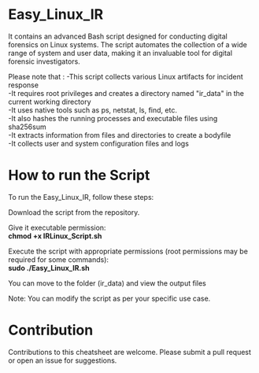 # Easy_Linux_IR

It contains an advanced Bash script designed for conducting digital forensics on Linux systems. The script automates the collection of a wide range of system and user data, making it an invaluable tool for digital forensic investigators.

Please note that : 
-This script collects various Linux artifacts for incident response</br>
-It requires root privileges and creates a directory named "ir_data" in the current working directory</br>
-It uses native tools such as ps, netstat, ls, find, etc.</br>
-It also hashes the running processes and executable files using sha256sum</br>
-It extracts information from files and directories to create a bodyfile</br>
-It collects user and system configuration files and logs</br>

# How to run the Script

To run the Easy_Linux_IR, follow these steps:</br>

Download the script from the repository.</br>

Give it executable permission:</br>
   **chmod +x IRLinux_Script.sh**</br>

Execute the script with appropriate permissions (root permissions may be required for some commands):</br>
   **sudo ./Easy_Linux_IR.sh**</br>

You can move to the folder (ir_data) and view the output files</br>

Note: You can modify the script as per your specific use case.</br>

# Contribution

Contributions to this cheatsheet are welcome. Please submit a pull request or open an issue for suggestions.</br>
